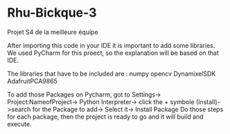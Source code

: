 # Rhu-Bickque-3
Projet S4 de la meilleure équipe

After importing this code in your IDE it is important to add some libraries. We used PyCharm for this proect, so the explanation will be based on that IDE.

The libraries that have to be included are :
  numpy
  opencv
  DynamixelSDK
  AdafruitPCA9865

To add those Packages on Pycharm, got to Settings-> Project:NameofProject-> Python Interpreter-> click the + symbole (Install)->search for the Package to add-> Select it-> Install Package
Do those steps for each package, then the project is ready to go and it will build and execute.
